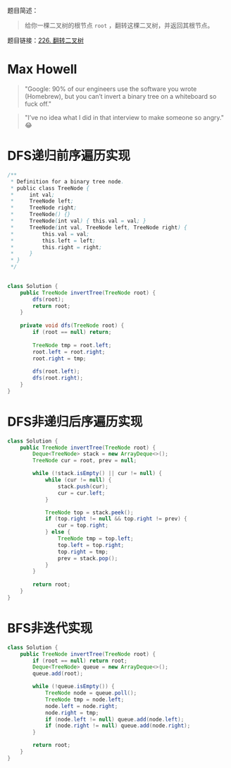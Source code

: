 题目简述：

> 给你一棵二叉树的根节点 `root` ，翻转这棵二叉树，并返回其根节点。

题目链接：[226. 翻转二叉树](https://leetcode.cn/problems/invert-binary-tree/)

# Max Howell

> "Google: 90% of our engineers use the software you wrote (Homebrew), but you can’t invert a binary tree on a whiteboard so fuck off."

> "I’ve no idea what I did in that interview to make someone so angry." 😂

# DFS递归前序遍历实现

```java
/**
 * Definition for a binary tree node.
 * public class TreeNode {
 *     int val;
 *     TreeNode left;
 *     TreeNode right;
 *     TreeNode() {}
 *     TreeNode(int val) { this.val = val; }
 *     TreeNode(int val, TreeNode left, TreeNode right) {
 *         this.val = val;
 *         this.left = left;
 *         this.right = right;
 *     }
 * }
 */

 
class Solution {
    public TreeNode invertTree(TreeNode root) {
        dfs(root);
        return root;
    }
    
    private void dfs(TreeNode root) {
        if (root == null) return;
        
        TreeNode tmp = root.left;
        root.left = root.right;
        root.right = tmp;
        
        dfs(root.left);
        dfs(root.right);
    }
}
```

# DFS非递归后序遍历实现

```java
class Solution {
    public TreeNode invertTree(TreeNode root) {
        Deque<TreeNode> stack = new ArrayDeque<>();
        TreeNode cur = root, prev = null;

        while (!stack.isEmpty() || cur != null) {
            while (cur != null) {
                stack.push(cur);
                cur = cur.left;
            }

            TreeNode top = stack.peek();
            if (top.right != null && top.right != prev) {
                cur = top.right;
            } else {
                TreeNode tmp = top.left;
                top.left = top.right;
                top.right = tmp;
                prev = stack.pop();
            }
        }
        
        return root;
    }
}
```

# BFS非迭代实现

```java
class Solution {
    public TreeNode invertTree(TreeNode root) {
        if (root == null) return root;
        Deque<TreeNode> queue = new ArrayDeque<>();
        queue.add(root);

        while (!queue.isEmpty()) {
            TreeNode node = queue.poll();
            TreeNode tmp = node.left;
            node.left = node.right;
            node.right = tmp;
            if (node.left != null) queue.add(node.left);
            if (node.right != null) queue.add(node.right);
        }

        return root;
    }
}
```
